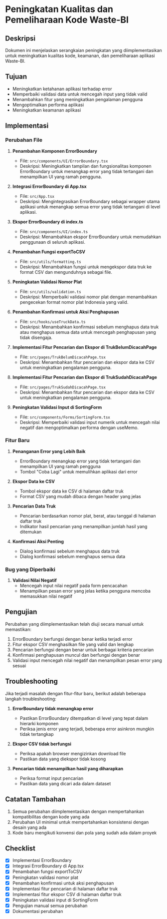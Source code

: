 # Peningkatan Kualitas dan Pemeliharaan Kode Waste-BI

## Deskripsi
Dokumen ini menjelaskan serangkaian peningkatan yang diimplementasikan untuk meningkatkan kualitas kode, keamanan, dan pemeliharaan aplikasi Waste-BI.

## Tujuan
- Meningkatkan ketahanan aplikasi terhadap error
- Memperbaiki validasi data untuk mencegah input yang tidak valid
- Menambahkan fitur yang meningkatkan pengalaman pengguna
- Mengoptimalkan performa aplikasi
- Meningkatkan keamanan aplikasi

## Implementasi

### Perubahan File

1. **Penambahan Komponen ErrorBoundary**
   - File: `src/components/UI/ErrorBoundary.tsx`
   - Deskripsi: Meningkatkan tampilan dan fungsionalitas komponen ErrorBoundary untuk menangkap error yang tidak tertangani dan menampilkan UI yang ramah pengguna.

2. **Integrasi ErrorBoundary di App.tsx**
   - File: `src/App.tsx`
   - Deskripsi: Mengintegrasikan ErrorBoundary sebagai wrapper utama aplikasi untuk menangkap semua error yang tidak tertangani di level aplikasi.

3. **Ekspor ErrorBoundary di index.ts**
   - File: `src/components/UI/index.ts`
   - Deskripsi: Menambahkan ekspor ErrorBoundary untuk memudahkan penggunaan di seluruh aplikasi.

4. **Penambahan Fungsi exportToCSV**
   - File: `src/utils/formatting.ts`
   - Deskripsi: Menambahkan fungsi untuk mengekspor data truk ke format CSV dan mengunduhnya sebagai file.

5. **Peningkatan Validasi Nomor Plat**
   - File: `src/utils/validation.ts`
   - Deskripsi: Memperbaiki validasi nomor plat dengan menambahkan pengecekan format nomor plat Indonesia yang valid.

6. **Penambahan Konfirmasi untuk Aksi Penghapusan**
   - File: `src/hooks/useTruckData.ts`
   - Deskripsi: Menambahkan konfirmasi sebelum menghapus data truk atau menghapus semua data untuk mencegah penghapusan yang tidak disengaja.

7. **Implementasi Fitur Pencarian dan Ekspor di TrukBelumDicacahPage**
   - File: `src/pages/TrukBelumDicacahPage.tsx`
   - Deskripsi: Menambahkan fitur pencarian dan ekspor data ke CSV untuk meningkatkan pengalaman pengguna.

8. **Implementasi Fitur Pencarian dan Ekspor di TrukSudahDicacahPage**
   - File: `src/pages/TrukSudahDicacahPage.tsx`
   - Deskripsi: Menambahkan fitur pencarian dan ekspor data ke CSV untuk meningkatkan pengalaman pengguna.

9. **Peningkatan Validasi Input di SortingForm**
   - File: `src/components/Forms/SortingForm.tsx`
   - Deskripsi: Memperbaiki validasi input numerik untuk mencegah nilai negatif dan mengoptimalkan performa dengan useMemo.

### Fitur Baru

1. **Penanganan Error yang Lebih Baik**
   - ErrorBoundary menangkap error yang tidak tertangani dan menampilkan UI yang ramah pengguna
   - Tombol "Coba Lagi" untuk memulihkan aplikasi dari error

2. **Ekspor Data ke CSV**
   - Tombol ekspor data ke CSV di halaman daftar truk
   - Format CSV yang mudah dibaca dengan header yang jelas

3. **Pencarian Data Truk**
   - Pencarian berdasarkan nomor plat, berat, atau tanggal di halaman daftar truk
   - Indikator hasil pencarian yang menampilkan jumlah hasil yang ditemukan

4. **Konfirmasi Aksi Penting**
   - Dialog konfirmasi sebelum menghapus data truk
   - Dialog konfirmasi sebelum menghapus semua data

### Bug yang Diperbaiki

1. **Validasi Nilai Negatif**
   - Mencegah input nilai negatif pada form pencacahan
   - Menampilkan pesan error yang jelas ketika pengguna mencoba memasukkan nilai negatif

## Pengujian

Perubahan yang diimplementasikan telah diuji secara manual untuk memastikan:

1. ErrorBoundary berfungsi dengan benar ketika terjadi error
2. Fitur ekspor CSV menghasilkan file yang valid dan lengkap
3. Pencarian berfungsi dengan benar untuk berbagai kriteria pencarian
4. Konfirmasi penghapusan muncul dan berfungsi dengan benar
5. Validasi input mencegah nilai negatif dan menampilkan pesan error yang sesuai

## Troubleshooting

Jika terjadi masalah dengan fitur-fitur baru, berikut adalah beberapa langkah troubleshooting:

1. **ErrorBoundary tidak menangkap error**
   - Pastikan ErrorBoundary ditempatkan di level yang tepat dalam hierarki komponen
   - Periksa jenis error yang terjadi, beberapa error asinkron mungkin tidak tertangkap

2. **Ekspor CSV tidak berfungsi**
   - Periksa apakah browser mengizinkan download file
   - Pastikan data yang diekspor tidak kosong

3. **Pencarian tidak menampilkan hasil yang diharapkan**
   - Periksa format input pencarian
   - Pastikan data yang dicari ada dalam dataset

## Catatan Tambahan

1. Semua perubahan diimplementasikan dengan mempertahankan kompatibilitas dengan kode yang ada
2. Perubahan UI minimal untuk mempertahankan konsistensi dengan desain yang ada
3. Kode baru mengikuti konvensi dan pola yang sudah ada dalam proyek

## Checklist

- [x] Implementasi ErrorBoundary
- [x] Integrasi ErrorBoundary di App.tsx
- [x] Penambahan fungsi exportToCSV
- [x] Peningkatan validasi nomor plat
- [x] Penambahan konfirmasi untuk aksi penghapusan
- [x] Implementasi fitur pencarian di halaman daftar truk
- [x] Implementasi fitur ekspor CSV di halaman daftar truk
- [x] Peningkatan validasi input di SortingForm
- [x] Pengujian manual semua perubahan
- [x] Dokumentasi perubahan